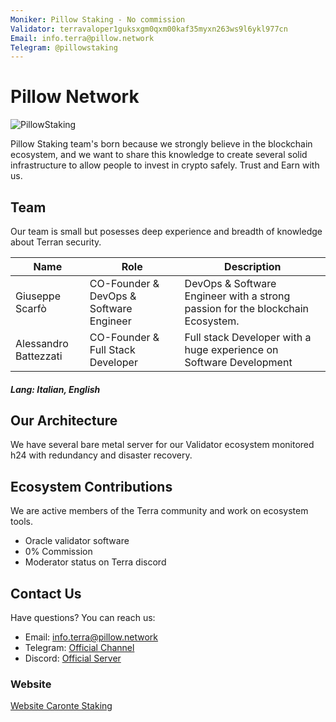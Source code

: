 ```yaml
---
Moniker: Pillow Staking - No commission
Validator: terravaloper1guksxgm0qxm00kaf35myxn263ws9l6ykl977cn
Email: info.terra@pillow.network
Telegram: @pillowstaking
---
```


# Pillow Network
![PillowStaking](https://i.ibb.co/bJ2CF7H/image.png)

Pillow Staking team's born because we strongly believe in the blockchain ecosystem, and we want to share this knowledge to create several solid infrastructure to allow people to invest in crypto safely. Trust and Earn with us.

## Team

Our team is small but posesses deep experience and breadth of knowledge about Terran security.

| Name                  | Role                       | Description                  |
| --------------------- | -------------------------- | ---------------------------- |
| Giuseppe Scarfò       | CO-Founder & DevOps & Software Engineer | DevOps & Software Engineer with a strong passion for the blockchain Ecosystem.   |
| Alessandro Battezzati | CO-Founder & Full Stack Developer       | Full stack Developer with a huge experience on Software Development |

##### Lang: Italian, English

## Our Architecture

We have several bare metal server for our Validator ecosystem monitored h24 with redundancy and disaster recovery. 

## Ecosystem Contributions

We are active members of the Terra community and work on ecosystem tools.

- Oracle validator software
- 0% Commission
- Moderator status on Terra discord

## Contact Us

Have questions? You can reach us:

- Email: info.terra@pillow.network
- Telegram: [Official Channel](https://t.me/pillowstaking)
- Discord: [Official Server](https://discord.gg/UJbQpD8K)


### Website

[Website Caronte Staking](https://carontestaking.com)
